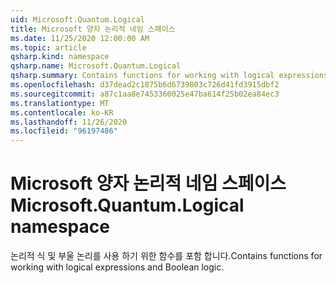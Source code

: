 ```yaml
---
uid: Microsoft.Quantum.Logical
title: Microsoft 양자 논리적 네임 스페이스
ms.date: 11/25/2020 12:00:00 AM
ms.topic: article
qsharp.kind: namespace
qsharp.name: Microsoft.Quantum.Logical
qsharp.summary: Contains functions for working with logical expressions and Boolean logic.
ms.openlocfilehash: d37dead2c1875b6d6739803c726d41fd3915dbf2
ms.sourcegitcommit: a87c1aa8e7453360025e47ba614f25b02ea84ec3
ms.translationtype: MT
ms.contentlocale: ko-KR
ms.lasthandoff: 11/26/2020
ms.locfileid: "96197486"
---
```

# <a name="microsoftquantumlogical-namespace"></a><span data-ttu-id="b253b-102">Microsoft 양자 논리적 네임 스페이스</span><span class="sxs-lookup"><span data-stu-id="b253b-102">Microsoft.Quantum.Logical namespace</span></span>

<span data-ttu-id="b253b-103">논리적 식 및 부울 논리를 사용 하기 위한 함수를 포함 합니다.</span><span class="sxs-lookup"><span data-stu-id="b253b-103">Contains functions for working with logical expressions and Boolean logic.</span></span>

